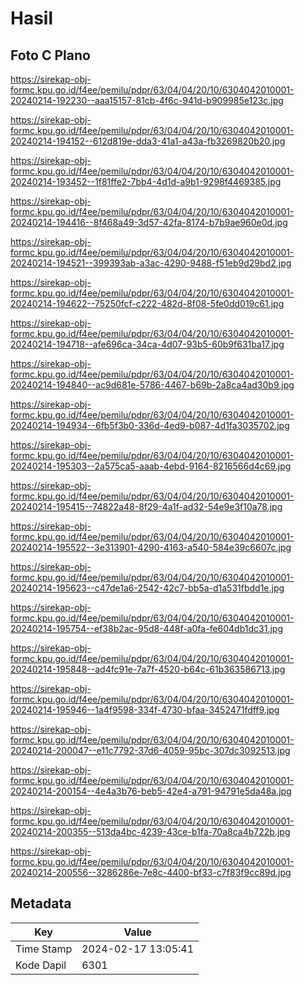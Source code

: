 # Hasil

## Foto C Plano

https://sirekap-obj-formc.kpu.go.id/f4ee/pemilu/pdpr/63/04/04/20/10/6304042010001-20240214-192230--aaa15157-81cb-4f6c-941d-b909985e123c.jpg

https://sirekap-obj-formc.kpu.go.id/f4ee/pemilu/pdpr/63/04/04/20/10/6304042010001-20240214-194152--612d819e-dda3-41a1-a43a-fb3269820b20.jpg

https://sirekap-obj-formc.kpu.go.id/f4ee/pemilu/pdpr/63/04/04/20/10/6304042010001-20240214-193452--1f81ffe2-7bb4-4d1d-a9b1-9298f4469385.jpg

https://sirekap-obj-formc.kpu.go.id/f4ee/pemilu/pdpr/63/04/04/20/10/6304042010001-20240214-194416--8f468a49-3d57-42fa-8174-b7b9ae960e0d.jpg

https://sirekap-obj-formc.kpu.go.id/f4ee/pemilu/pdpr/63/04/04/20/10/6304042010001-20240214-194521--399393ab-a3ac-4290-9488-f51eb9d29bd2.jpg

https://sirekap-obj-formc.kpu.go.id/f4ee/pemilu/pdpr/63/04/04/20/10/6304042010001-20240214-194622--75250fcf-c222-482d-8f08-5fe0dd019c61.jpg

https://sirekap-obj-formc.kpu.go.id/f4ee/pemilu/pdpr/63/04/04/20/10/6304042010001-20240214-194718--afe696ca-34ca-4d07-93b5-60b9f631ba17.jpg

https://sirekap-obj-formc.kpu.go.id/f4ee/pemilu/pdpr/63/04/04/20/10/6304042010001-20240214-194840--ac9d681e-5786-4467-b69b-2a8ca4ad30b9.jpg

https://sirekap-obj-formc.kpu.go.id/f4ee/pemilu/pdpr/63/04/04/20/10/6304042010001-20240214-194934--6fb5f3b0-336d-4ed9-b087-4d1fa3035702.jpg

https://sirekap-obj-formc.kpu.go.id/f4ee/pemilu/pdpr/63/04/04/20/10/6304042010001-20240214-195303--2a575ca5-aaab-4ebd-9164-8216566d4c69.jpg

https://sirekap-obj-formc.kpu.go.id/f4ee/pemilu/pdpr/63/04/04/20/10/6304042010001-20240214-195415--74822a48-8f29-4a1f-ad32-54e9e3f10a78.jpg

https://sirekap-obj-formc.kpu.go.id/f4ee/pemilu/pdpr/63/04/04/20/10/6304042010001-20240214-195522--3e313901-4290-4163-a540-584e39c6607c.jpg

https://sirekap-obj-formc.kpu.go.id/f4ee/pemilu/pdpr/63/04/04/20/10/6304042010001-20240214-195623--c47de1a6-2542-42c7-bb5a-d1a531fbdd1e.jpg

https://sirekap-obj-formc.kpu.go.id/f4ee/pemilu/pdpr/63/04/04/20/10/6304042010001-20240214-195754--ef38b2ac-95d8-448f-a0fa-fe604db1dc31.jpg

https://sirekap-obj-formc.kpu.go.id/f4ee/pemilu/pdpr/63/04/04/20/10/6304042010001-20240214-195848--ad4fc91e-7a7f-4520-b64c-61b363586713.jpg

https://sirekap-obj-formc.kpu.go.id/f4ee/pemilu/pdpr/63/04/04/20/10/6304042010001-20240214-195946--1a4f9598-334f-4730-bfaa-3452471fdff9.jpg

https://sirekap-obj-formc.kpu.go.id/f4ee/pemilu/pdpr/63/04/04/20/10/6304042010001-20240214-200047--e11c7792-37d6-4059-95bc-307dc3092513.jpg

https://sirekap-obj-formc.kpu.go.id/f4ee/pemilu/pdpr/63/04/04/20/10/6304042010001-20240214-200154--4e4a3b76-beb5-42e4-a791-94791e5da48a.jpg

https://sirekap-obj-formc.kpu.go.id/f4ee/pemilu/pdpr/63/04/04/20/10/6304042010001-20240214-200355--513da4bc-4239-43ce-b1fa-70a8ca4b722b.jpg

https://sirekap-obj-formc.kpu.go.id/f4ee/pemilu/pdpr/63/04/04/20/10/6304042010001-20240214-200556--3286286e-7e8c-4400-bf33-c7f83f9cc89d.jpg


## Metadata

| Key        | Value               |
| ---------- | ------------------- |
| Time Stamp | 2024-02-17 13:05:41 |
| Kode Dapil | 6301                |



